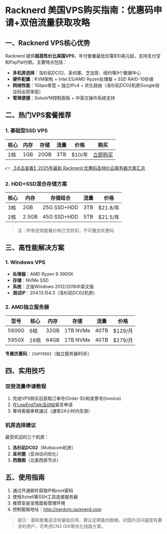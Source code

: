 # Racknerd 美国VPS购买指南：优惠码申请+双倍流量获取攻略

## 一、Racknerd VPS核心优势
Racknerd 提供**超高性价比美国VPS**，年付套餐最低仅需$10美元起，支持支付宝和PayPal付款。主要特点包括：
- **多机房选择**：洛杉矶DC02、圣何塞、芝加哥、纽约等9个数据中心
- **硬件配置**：KVM架构 + Intel E5/AMD Ryzen处理器 + SSD RAID-10存储
- **网络性能**：1Gbps带宽 + 独立IPv4 + 优化路由（洛杉矶DC02机房Google验证码出现率低）
- **管理便捷**：SolusVM控制面板 + 中英文操作系统支持

## 二、热门VPS套餐推荐

### 1. 基础型SSD VPS
| 核心 | 内存 | 存储 | 流量 | 价格 | 购买 |
|------|------|------|------|------|------|
| 1核  | 1GB  | 20GB | 3TB  | $10/年 | [立即购买](https://bit.ly/Rack_Nerd) |

👉 [【点击查看】2025年最新 Racknerd 优惠码及特价云服务器方案汇总](https://bit.ly/Rack_Nerd)

### 2. HDD+SSD混合存储方案
| 核心 | 内存 | 存储组合 | 流量 | 价格 |
|------|------|----------|------|------|
| 3核  | 2GB  | 25G SSD+HDD | 3TB  | $21.8/年 |
| 2核  | 2.5GB| 45G SSD+HDD | 5TB  | $21.5/年 |

> 注：所有促销套餐价格已含折扣，不可叠加优惠码

## 三、高性能解决方案

### 1. Windows VPS
- **处理器**：AMD Ryzen 9 3900X
- **存储**：NVMe SSD
- **系统**：正版Windows 2012/2016中英文版
- **测试IP**：204.13.154.3（洛杉矶DC02机房）

### 2. AMD独立服务器
| 型号 | 核心 | 内存 | 存储 | 流量 | 价格 |
|------|------|------|------|------|------|
| 5600G | 6核 | 32GB | 1TB NVMe | 40TB | $129/月 |
| 5950X | 16核| 64GB | 1TB NVMe | 40TB | $279/月 |

**专属优惠码**：`15OFFDEDI`（独立服务器85折）

## 四、实用技巧

### 双倍流量申请教程
1. 完成VPS购买后获取订单号(Order ID)和发票号(Invoice)
2. 在[LowEndTalk活动帖](https://bit.ly/Rack_Nerd)留言申请
3. 等待客服审核通过（通常24小时内生效）

### 机房选择建议
最受欢迎的三个机房：
1. **洛杉矶DC02**（Multacom机房）
2. **圣何塞**（亚洲访问优化）
3. **西雅图**（北美西部节点）

## 五、使用指南
1. 通过开通邮件获取IP和root密码
2. 使用Xshell等SSH工具连接服务器
3. 推荐安装宝塔面板管理环境
4. 控制面板地址：http://nerdvm.racknerd.com

> 提示：基础套餐适合轻量级应用，建议定期备份数据。对国内访问速度有要求的用户，可考虑CN2 GIA等优化线路方案。
